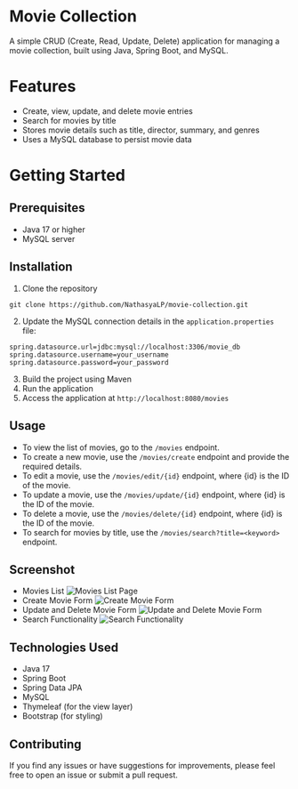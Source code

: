 # Movie Collection
A simple CRUD (Create, Read, Update, Delete) application for managing a movie collection, built using Java, Spring Boot, and MySQL.
# Features
- Create, view, update, and delete movie entries
- Search for movies by title
- Stores movie details such as title, director, summary, and genres
- Uses a MySQL database to persist movie data
# Getting Started
## Prerequisites
- Java 17 or higher
- MySQL server
## Installation
1. Clone the repository
```language
git clone https://github.com/NathasyaLP/movie-collection.git
```
2. Update the MySQL connection details in the `application.properties` file:
```language
spring.datasource.url=jdbc:mysql://localhost:3306/movie_db
spring.datasource.username=your_username
spring.datasource.password=your_password
```
3. Build the project using Maven
4. Run the application
5. Access the application at `http://localhost:8080/movies`
## Usage
- To view the list of movies, go to the `/movies` endpoint.
- To create a new movie, use the `/movies/create` endpoint and provide the required details.
- To edit a movie, use the `/movies/edit/{id}` endpoint, where {id} is the ID of the movie.
- To update a movie, use the `/movies/update/{id}` endpoint, where {id} is the ID of the movie.
- To delete a movie, use the `/movies/delete/{id}` endpoint, where {id} is the ID of the movie.
- To search for movies by title, use the `/movies/search?title=<keyword>` endpoint.
## Screenshot
- Movies List
  ![Movies List Page](https://drive.google.com/uc?export=view&id=1kVRbpx__k6HTjd_5yc4jf4p4cdCuVhaH)
- Create Movie Form
  ![Create Movie Form](https://drive.google.com/uc?export=view&id=1AvleoY8q3IxJsQBGpe4wOOXN_GZXXFH6)
- Update and Delete Movie Form
  ![Update and Delete Movie Form](https://drive.google.com/uc?export=view&id=1kkl_9d5lqGcYpVWdxmWqfbxs3ahNjoXj)
- Search Functionality
  ![Search Functionality](https://drive.google.com/uc?export=view&id=1-eb62Irs8K8En8OB2UbxyWybV8fa0doG)
## Technologies Used
- Java 17
- Spring Boot
- Spring Data JPA
- MySQL
- Thymeleaf (for the view layer)
- Bootstrap (for styling)
## Contributing
If you find any issues or have suggestions for improvements, please feel free to open an issue or submit a pull request.

